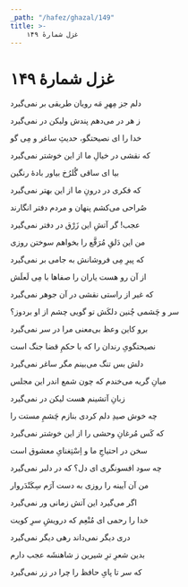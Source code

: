 ```yaml
---
_path: "/hafez/ghazal/149"
title: >-
    غزل شمارهٔ ۱۴۹
---
```

# غزل شمارهٔ ۱۴۹

<div class="b" id="bn1"><div class="m1"><p>دلم جز مِهرِ مَه رویان طریقی بر نمی‌گیرد</p></div>
<div class="m2"><p>ز هر در می‌دهم پندش ولیکن در نمی‌گیرد</p></div></div>
<div class="b" id="bn2"><div class="m1"><p>خدا را ای نصیحتگو، حدیثِ ساغر و مِی گو</p></div>
<div class="m2"><p>که نقشی در خیالِ ما از این خوشتر نمی‌گیرد</p></div></div>
<div class="b" id="bn3"><div class="m1"><p>بیا ای ساقی گُلرُخ بیاور بادهٔ رنگین</p></div>
<div class="m2"><p>که فکری در درونِ ما از این بهتر نمی‌گیرد</p></div></div>
<div class="b" id="bn4"><div class="m1"><p>صُراحی می‌کشم پنهان و مردم دفتر انگارند</p></div>
<div class="m2"><p>عجب! گر آتشِ این زَرْق در دفتر نمی‌گیرد</p></div></div>
<div class="b" id="bn5"><div class="m1"><p>من این دَلقِ مُرَقَّع را بخواهم سوختن روزی</p></div>
<div class="m2"><p>که پیرِ مِی فروشانش به جامی بر نمی‌گیرد</p></div></div>
<div class="b" id="bn6"><div class="m1"><p>از آن رو هست یاران را صفاها با مِی لَعلَش</p></div>
<div class="m2"><p>که غیر از راستی نقشی در آن جوهر نمی‌گیرد</p></div></div>
<div class="b" id="bn7"><div class="m1"><p>سر و چَشمی چُنین دلکَش تو گویی چشم از او بردوز؟</p></div>
<div class="m2"><p>برو کاین وعظ بی‌معنی مرا در سر نمی‌گیرد</p></div></div>
<div class="b" id="bn8"><div class="m1"><p>نصیحتگویِ رندان را که با حکمِ قضا جنگ است</p></div>
<div class="m2"><p>دلش بس تنگ می‌بینم مگر ساغر نمی‌گیرد</p></div></div>
<div class="b" id="bn9"><div class="m1"><p>میانِ گریه می‌خندم که چون شمع اندر این مجلس</p></div>
<div class="m2"><p>زبانِ آتشینم هست لیکن در نمی‌گیرد</p></div></div>
<div class="b" id="bn10"><div class="m1"><p>چه خوش صیدِ دلم کردی بنازم چَشمِ مستت را</p></div>
<div class="m2"><p>که کَس مُرغانِ وحشی را از این خوشتر نمی‌گیرد</p></div></div>
<div class="b" id="bn11"><div class="m1"><p>سخن در احتیاجِ ما و اِسْتِغنایِ معشوق است</p></div>
<div class="m2"><p>چه سود افسونگری ای دل؟ که در دلبر نمی‌گیرد</p></div></div>
<div class="b" id="bn12"><div class="m1"><p>من آن آیینه را روزی به دست آرَم سِکَنْدَروار</p></div>
<div class="m2"><p>اگر می‌گیرد این آتش زمانی ور نمی‌گیرد</p></div></div>
<div class="b" id="bn13"><div class="m1"><p>خدا را رحمی ای مُنْعِم که درویشِ سرِ کویت</p></div>
<div class="m2"><p>دری دیگر نمی‌داند رهی دیگر نمی‌گیرد</p></div></div>
<div class="b" id="bn14"><div class="m1"><p>بدین شعرِ ترِ شیرین ز شاهنشَه عجب دارم</p></div>
<div class="m2"><p>که سر تا پایِ حافظ را چرا در زر نمی‌گیرد</p></div></div>
